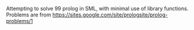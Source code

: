 Attempting to solve 99 prolog in SML, with minimal use of library functions. Problems are from https://sites.google.com/site/prologsite/prolog-problems/1